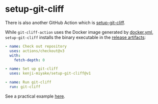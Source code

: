 # setup-git-cliff

There is also another GitHub Action which is [setup-git-cliff](https://github.com/kenji-miyake/setup-git-cliff).

While `git-cliff-action` uses the Docker image generated by [docker.yml](https://github.com/orhun/git-cliff/blob/main/.github/workflows/docker.yml), `setup-git-cliff` installs the binary executable in the [release artifacts](https://github.com/orhun/git-cliff/releases/latest):

```yml
- name: Check out repository
  uses: actions/checkout@v3
  with:
    fetch-depth: 0

- name: Set up git-cliff
  uses: kenji-miyake/setup-git-cliff@v1

- name: Run git-cliff
  run: git-cliff
```

See a practical example [here](https://github.com/autowarefoundation/autoware-github-actions/blob/v1/generate-changelog/action.yaml).
